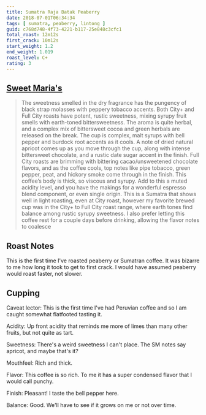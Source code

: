 ```yaml
---
title: Sumatra Raja Batak Peaberry
date: 2018-07-01T06:34:34
tags: [ sumatra, peaberry, lintong ]
guid: c768d748-4f73-4221-b117-25e848c3cfc1
total_roast: 12m12s
first_crack: 10m12s
start_weight: 1.2
end_weight: 1.019
roast_level: C+
rating: 3
---
```


## [Sweet Maria's][sm]

[sm]: https://web.archive.org/web/20180609190252/https://www.sweetmarias.com/sumatra-raja-batak-peaberry-gcx-5433.html

 > The sweetness smelled in the dry fragrance has the pungency of black strap
 > molasses with peppery tobacco accents. Both City+ and Full City roasts have
 > potent, rustic sweetness, mixing syrupy fruit smells with earth-toned
 > bittersweetness. The aroma is quite herbal, and a complex mix of bittersweet
 > cocoa and green herbals are released on the break. The cup is complex, malt
 > syrups with bell pepper and burdock root accents as it cools. A note of dried
 > natural apricot comes up as you move through the cup, along with intense
 > bittersweet chocolate, and a rustic date sugar accent in the finish. Full
 > City roasts are brimming with bittering cacao/unsweetened chocolate flavors,
 > and as the coffee cools, top notes like pipe tobacco, green pepper, peat, and
 > hickory smoke come through in the finish. This coffee’s body is thick, so
 > viscous and syrupy. Add to this a muted acidity level, and you have the
 > makings for a wonderful espresso blend component, or even single origin. This
 > is a Sumatra that shows well in light roasting, even at City roast, however
 > my favorite brewed cup was in the City+ to Full City roast range, where earth
 > tones find balance among rustic syrupy sweetness. I also prefer letting this
 > coffee rest for a couple days before drinking, allowing the flavor notes to
 > coalesce 

## Roast Notes

This is the first time I've roasted peaberry or Sumatran coffee.  It was bizarre
to me how long it took to get to first crack.  I would have assumed peaberry
would roast faster, not slower.

## Cupping

Caveat lector: This is the first time I've had Peruvian coffee and so I am
caught somewhat flatfooted tasting it.

Acidity: Up front acidity that reminds me more of limes than many other fruits,
but not quite as tart.

Sweetness: There's a weird sweetness I can't place.  The SM notes say apricot,
and maybe that's it?

Mouthfeel: Rich and thick.

Flavor: This coffee is so rich.  To me it has a super condensed flavor that I
would call punchy.

Finish: Pleasant!  I taste the bell pepper here.

Balance: Good.  We'll have to see if it grows on me or not over time.
